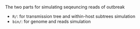 The two parts for simulating seqeuncing reads of outbreak
- `R/`: for transmission tree and within-host subtrees simulation
- `bin/`: for genome and reads simulation
